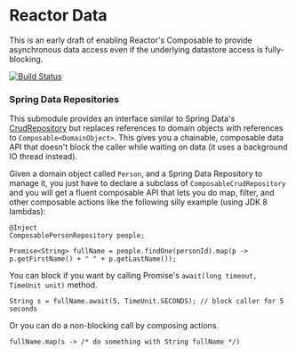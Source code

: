 # Reactor Data

This is an early draft of enabling Reactor's Composable to provide asynchronous data access even if the underlying datastore access is fully-blocking.

[![Build Status](https://drone.io/github.com/reactor/reactor-data/status.png)](https://drone.io/github.com/reactor/reactor-data/latest)

### Spring Data Repositories

This submodule provides an interface similar to Spring Data's [CrudRepository](http://docs.spring.io/spring-data/data-commons/docs/1.6.1.RELEASE/api/org/springframework/data/repository/CrudRepository.html) but replaces references to domain objects with references to `Composable<DomainObject>`. This gives you a chainable, composable data API that doesn't block the caller while waiting on data (it uses a background IO thread instead).

Given a domain object called `Person`, and a Spring Data Repository to manage it, you just have to declare a subclass of `ComposableCrudRepository` and you will get a fluent composable API that lets you do map, filter, and other composable actions like the following silly example (using JDK 8 lambdas):

    @Inject
    ComposablePersonRepository people;

    Promise<String> fullName = people.findOne(personId).map(p -> p.getFirstName() + " " + p.getLastName());

You can block if you want by calling Promise's `await(long timeout, TimeUnit unit)` method.

    String s = fullName.await(5, TimeUnit.SECONDS); // block caller for 5 seconds

Or you can do a non-blocking call by composing actions.

    fullName.map(s -> /* do something with String fullName */)



